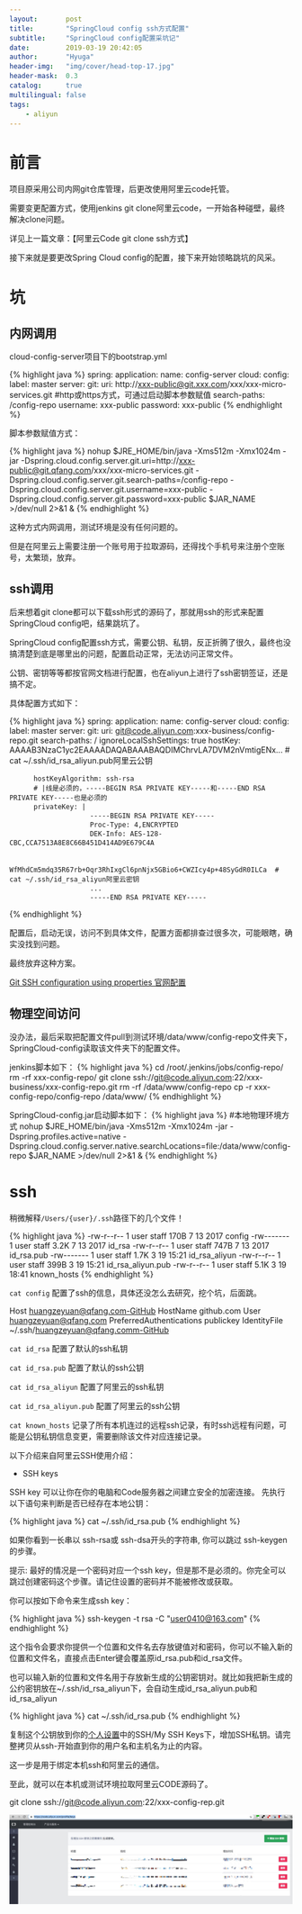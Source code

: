 ```yaml
---
layout:       post
title:        "SpringCloud config ssh方式配置"
subtitle:     "SpringCloud config配置采坑记"
date:         2019-03-19 20:42:05
author:       "Hyuga"
header-img:   "img/cover/head-top-17.jpg"
header-mask:  0.3
catalog:      true
multilingual: false
tags:
    - aliyun
---
```


# 前言
项目原采用公司内网git仓库管理，后更改使用阿里云code托管。

需要变更配置方式，使用jenkins git clone阿里云code，一开始各种碰壁，最终解决clone问题。

详见上一篇文章：【阿里云Code git clone ssh方式】

接下来就是要更改Spring Cloud config的配置，接下来开始领略跳坑的风采。

# 坑

## 内网调用 
cloud-config-server项目下的bootstrap.yml

{% highlight java %}
spring:
  application:
    name: config-server
  cloud:
    config:
      label: master
      server:
        git:
          uri: http://xxx-public@git.xxx.com/xxx/xxx-micro-services.git
          #http或https方式，可通过启动脚本参数赋值
          search-paths: /config-repo
          username: xxx-public
          password: xxx-public
{% endhighlight %}


脚本参数赋值方式：

{% highlight java %}
nohup $JRE_HOME/bin/java -Xms512m -Xmx1024m -jar -Dspring.cloud.config.server.git.uri=http://xxx-public@git.qfang.com/xxx/xxx-micro-services.git -Dspring.cloud.config.server.git.search-paths=/config-repo -Dspring.cloud.config.server.git.username=xxx-public -Dspring.cloud.config.server.git.password=xxx-public  $JAR_NAME >/dev/null 2>&1 &
{% endhighlight %}

这种方式内网调用，测试环境是没有任何问题的。

但是在阿里云上需要注册一个账号用于拉取源码，还得找个手机号来注册个空账号，太繁琐，放弃。

## ssh调用
后来想着git clone都可以下载ssh形式的源码了，那就用ssh的形式来配置SpringCloud config吧，结果跳坑了。

SpringCloud config配置ssh方式，需要公钥、私钥，反正折腾了很久，最终也没搞清楚到底是哪里出的问题，配置启动正常，无法访问正常文件。

公钥、密钥等等都按官网文档进行配置，也在aliyun上进行了ssh密钥签证，还是搞不定。

具体配置方式如下：

{% highlight java %}
spring:
  application:
    name: config-server
  cloud:
    config:
      label: master
      server:
        git:
          uri: git@code.aliyun.com:xxx-business/config-repo.git
          search-paths: /
          ignoreLocalSshSettings: true
          hostKey: AAAAB3NzaC1yc2EAAAADAQABAAABAQDIMChrvLA7DVM2nVmtigENx... # cat ~/.ssh/id_rsa_aliyun.pub阿里云公钥
          
          hostKeyAlgorithm: ssh-rsa
          # |线是必须的，-----BEGIN RSA PRIVATE KEY-----和-----END RSA PRIVATE KEY-----也是必须的
          privateKey: |
                        -----BEGIN RSA PRIVATE KEY-----
                        Proc-Type: 4,ENCRYPTED
                        DEK-Info: AES-128-CBC,CCA7513A8E8C66B451D414AD9E679C4A

                        WfMhdCm5mdq35R67rb+Oqr3RhIxgCl6pnNjx5GBio6+CWZIcy4p+48SyGdR0ILCa  # cat ~/.ssh/id_rsa_aliyun阿里云密钥
                        ...
                        -----END RSA PRIVATE KEY-----
{% endhighlight %}

配置后，启动无误，访问不到具体文件，配置方面都排查过很多次，可能眼瞎，确实没找到问题。

最终放弃这种方案。

[Git SSH configuration using properties 官网配置](https://cloud.spring.io/spring-cloud-static/Edgware.SR5/single/spring-cloud.html#_git_ssh_configuration_using_properties)

## 物理空间访问
没办法，最后采取把配置文件pull到测试环境/data/www/config-repo文件夹下，SpringCloud-config读取该文件夹下的配置文件。

jenkins脚本如下：
{% highlight java %}
cd /root/.jenkins/jobs/config-repo/
rm -rf xxx-config-repo/
git clone ssh://git@code.aliyun.com:22/xxx-business/xxx-config-repo.git
rm -rf /data/www/config-repo
cp -r xxx-config-repo/config-repo /data/www/
{% endhighlight %}

SpringCloud-config.jar启动脚本如下：
{% highlight java %}
#本地物理环境方式
nohup $JRE_HOME/bin/java -Xms512m -Xmx1024m -jar -Dspring.profiles.active=native -Dspring.cloud.config.server.native.searchLocations=file:/data/www/config-repo  $JAR_NAME >/dev/null 2>&1 &
{% endhighlight %}

# ssh
稍微解释`/Users/{user}/.ssh`路径下的几个文件！

{% highlight java %}
-rw-r--r--  1 user  staff   170B  7 13  2017 config
-rw-------  1 user  staff   3.2K  7 13  2017 id_rsa
-rw-r--r--  1 user  staff   747B  7 13  2017 id_rsa.pub
-rw-------  1 user  staff   1.7K  3 19 15:21 id_rsa_aliyun
-rw-r--r--  1 user  staff   399B  3 19 15:21 id_rsa_aliyun.pub
-rw-r--r--  1 user  staff   5.1K  3 19 18:41 known_hosts
{% endhighlight %}


`cat config` 配置了ssh的信息，具体还没怎么去研究，挖个坑，后面跳。

Host huangzeyuan@qfang.com-GitHub
	HostName github.com
	User huangzeyuan@qfang.com
	PreferredAuthentications publickey
	IdentityFile ~/.ssh/huangzeyuan@qfang.comm-GitHub

`cat id_rsa` 配置了默认的ssh私钥

`cat id_rsa.pub` 配置了默认的ssh公钥

`cat id_rsa_aliyun` 配置了阿里云的ssh私钥

`cat id_rsa_aliyun.pub` 配置了阿里云的ssh公钥

`cat known_hosts` 记录了所有本机连过的远程ssh记录，有时ssh远程有问题，可能是公钥私钥信息变更，需要删除该文件对应连接记录。

以下介绍来自阿里云SSH使用介绍：
- SSH keys

SSH key 可以让你在你的电脑和Code服务器之间建立安全的加密连接。 先执行以下语句来判断是否已经存在本地公钥：

{% highlight java %}
cat ~/.ssh/id_rsa.pub
{% endhighlight %}

如果你看到一长串以 ssh-rsa或 ssh-dsa开头的字符串, 你可以跳过 ssh-keygen的步骤。

提示: 最好的情况是一个密码对应一个ssh key，但是那不是必须的。你完全可以跳过创建密码这个步骤。请记住设置的密码并不能被修改或获取。

你可以按如下命令来生成ssh key：

{% highlight java %}
ssh-keygen -t rsa -C "user0410@163.com"
{% endhighlight %}

这个指令会要求你提供一个位置和文件名去存放键值对和密码，你可以不输入新的位置和文件名，直接点击Enter键会覆盖原id_rsa.pub和id_rsa文件。

也可以输入新的位置和文件名用于存放新生成的公钥密钥对。就比如我把新生成的公约密钥放在~/.ssh/id_rsa_aliyun下，会自动生成id_rsa_aliyun.pub和id_rsa_aliyun

{% highlight java %}
cat ~/.ssh/id_rsa.pub
{% endhighlight %}

复制这个公钥放到你的[个人设置](https://code.aliyun.com/profile/keys)中的SSH/My SSH Keys下，增加SSH私钥。请完整拷贝从ssh-开始直到你的用户名和主机名为止的内容。

这一步是用于绑定本机ssh和阿里云的通信。

至此，就可以在本机或测试环境拉取阿里云CODE源码了。

git clone ssh://git@code.aliyun.com:22/xxx-config-rep.git

![](/img/2019/2019-03/springcloud-config-1.png)